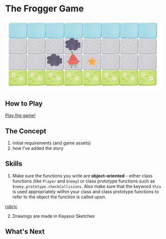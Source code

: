 # The Frogger Game

![](images/github-cover-image.png)

## How to Play
[Play the game!](https://tinylittlemaggie.github.io/The-Frogger-Game)

## The Concept
1. initial requirements (and game assets)
2. how I've added the story

## Skills

1. Make sure the functions you write are **object-oriented** - either class functions (like `Player` and `Enemy`) or class prototype functions such as `Enemy.prototype.checkCollisions`. Also make sure that the keyword `this` is used appropriately within your class and class prototype functions to refer to the object the function is called upon.

[rubric](https://review.udacity.com/#!/rubrics/15/view)

2. Drawings are made in Kayasui Sketches

## What's Next
